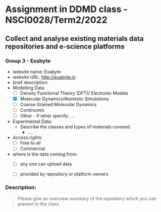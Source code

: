 # Assignment in DDMD class - NSCI0028/Term2/2022

## Collect and analyse existing materials data repositories and e-science platforms 

### Group 3 - Exabyte
* website name: Exabyte
* website URL: http://exabyte.io
* brief description: 
* Modelling Data 
  - [ ] Density Functional Theory (DFT)/ Electronic Models
  - [X] Molecular Dynamics/Atomistic Simulations
  - [ ] Coarse Grained Molecular Dynamics
  - [ ] Continumm 
  - [ ] Other
        - if other specify: ...
* Experimental Data: 
  * Describe the classes and types of materials covered. 
    *  ....
* Access rights: 
  - [ ] Free to all 
  - [ ] Commercial 
* where is the data coming from:  
  - [ ] any one can upload data 
  - [ ] provided by repository or platform owners
 
 
 ### Description:
> Please give an overview summary of the repository which you can present to the class. 




